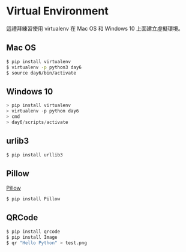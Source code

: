 # Virtual Environment

這禮拜練習使用 virtualenv 在 Mac OS 和 Windows 10 上面建立虛擬環境。

## Mac OS

``` bash
$ pip install virtualenv
$ virtualenv -p python3 day6
$ source day6/bin/activate
```

## Windows 10

``` powershell
> pip install virtualenv
> virtualenv -p python day6
> cmd
> day6/scripts/activate
```

## urlib3

``` bash
$ pip install urllib3
```

## Pillow

[Pillow](https://pillow.readthedocs.io/en/latest/installation.html)

``` bash
$ pip install Pillow
```

## QRCode

``` bash
$ pip install qrcode
$ pip install Image
$ qr "Hello Python" > test.png
```